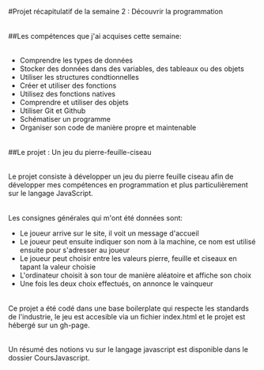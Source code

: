 #Projet récapitulatif de la semaine 2 : Découvrir la programmation
######
##Les compétences que j'ai acquises cette semaine:
######
- Comprendre les types de données
- Stocker des données dans des variables, des tableaux ou des objets
- Utiliser les structures condtionnelles
- Créer et utiliser des fonctions
- Utilisez des fonctions natives
- Comprendre et utiliser des objets
- Utiliser Git et Github
- Schématiser un programme
- Organiser son code de manière propre et maintenable
######
##Le projet : Un jeu du pierre-feuille-ciseau
######
Le projet consiste à développer un jeu du pierre feuille ciseau afin de développer mes compétences en programmation et plus particulièrement sur le langage JavaScript.
######
Les consignes générales qui m'ont été données sont:
- Le joueur arrive sur le site, il voit un message d'accueil
- Le joueur peut ensuite indiquer son nom à la machine, ce nom est utilisé ensuite pour s'adresser au joueur
- Le joueur peut choisir entre les valeurs pierre, feuille et ciseaux en tapant la valeur choisie
- L'ordinateur choisit à son tour de manière aléatoire et affiche son choix
- Une fois les deux choix effectués, on annonce le vainqueur
######
Ce projet a été codé dans une base boilerplate qui respecte les standards de l'industrie, le jeu est accesible via un fichier index.html et le projet est hébergé sur un gh-page.
######
Un résumé des notions vu sur le langage javascript est disponible dans le dossier CoursJavascript.

